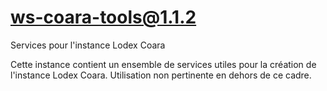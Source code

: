 # ws-coara-tools@1.1.2

Services pour l'instance Lodex Coara

Cette instance contient un ensemble de services utiles pour la création de l'instance Lodex Coara. Utilisation non pertinente en dehors de ce cadre.
